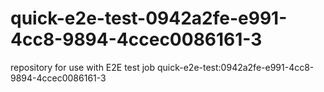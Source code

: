# quick-e2e-test-0942a2fe-e991-4cc8-9894-4ccec0086161-3
repository for use with E2E test job quick-e2e-test:0942a2fe-e991-4cc8-9894-4ccec0086161-3
